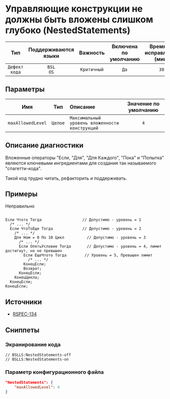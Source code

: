 # Управляющие конструкции не должны быть вложены слишком глубоко (NestedStatements)

 Тип | Поддерживаются<br>языки | Важность | Включена<br>по умолчанию | Время на<br>исправление (мин) | Тэги 
 :-: | :-: | :-: | :-: | :-: | :-: 
 `Дефект кода` | `BSL`<br>`OS` | `Критичный` | `Да` | `30` | `badpractice`<br>`brainoverload` 

## Параметры 

 Имя | Тип | Описание | Значение по умолчанию 
 :-: | :-: | :-- | :-: 
 `maxAllowedLevel` | `Целое` | ```Максимальный уровень вложенности конструкций``` | ```4``` 

<!-- Блоки выше заполняются автоматически, не трогать -->
## Описание диагностики

Вложенные операторы "Если, "Для", "Для Каждого", "Пока" и "Попытка" являются ключевыми ингредиентами для создания так называемого "спагетти-кода".

Такой код трудно читать, рефакторить и поддерживать.

## Примеры

Неправильно

```bsl

Если Чтото Тогда                  // Допустимо - уровень = 1
  /* ... */
  Если ЧтоТоЕще Тогда             // Допустимо - уровень = 2
    /* ... */
    Для Ном = 0 По 10 Цикл          // Допустимо - уровень = 3
      /* ... */
      Если ОпятьУсловие Тогда       // Допустимо - уровень = 4, лимит достигнут, но не превышен
        Если ЕщеЧтото Тогда        // Уровень = 5, Превышен лимит
          /* ... */
        КонецЕсли;
        Возврат;
      КонецЕсли;
    КонецЦикла;
  КонецЕсли;
КонецЕсли;

```

## Источники

* [RSPEC-134](https://rules.sonarsource.com/java/RSPEC-134)

## Сниппеты

<!-- Блоки ниже заполняются автоматически, не трогать -->
### Экранирование кода

```bsl
// BSLLS:NestedStatements-off
// BSLLS:NestedStatements-on
```

### Параметр конфигурационного файла

```json
"NestedStatements": {
    "maxAllowedLevel": 4
}
```
